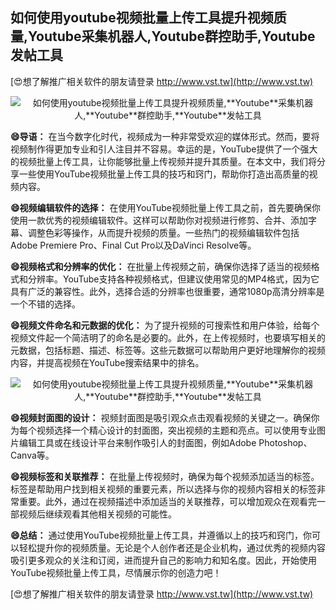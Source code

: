 ## **如何使用youtube视频批量上传工具提升视频质量,**Youtube**采集机器人,**Youtube**群控助手,**Youtube**发帖工具**

[😍想了解推广相关软件的朋友请登录 http://www.vst.tw](http://www.vst.tw)

 <center><img src="https://vst.tw/MP4/tuiguang/png/8.png" alt="如何使用youtube视频批量上传工具提升视频质量,**Youtube**采集机器人,**Youtube**群控助手,**Youtube**发帖工具"></center>

**😄导语：**
在当今数字化时代，视频成为一种非常受欢迎的媒体形式。然而，要将视频制作得更加专业和引人注目并不容易。幸运的是，YouTube提供了一个强大的视频批量上传工具，让你能够批量上传视频并提升其质量。在本文中，我们将分享一些使用YouTube视频批量上传工具的技巧和窍门，帮助你打造出高质量的视频内容。

**😄视频编辑软件的选择：**
在使用YouTube视频批量上传工具之前，首先要确保你使用一款优秀的视频编辑软件。这样可以帮助你对视频进行修剪、合并、添加字幕、调整色彩等操作，从而提升视频的质量。一些热门的视频编辑软件包括Adobe Premiere Pro、Final Cut Pro以及DaVinci Resolve等。

**😄视频格式和分辨率的优化：**
在批量上传视频之前，确保你选择了适当的视频格式和分辨率。YouTube支持各种视频格式，但建议使用常见的MP4格式，因为它具有广泛的兼容性。此外，选择合适的分辨率也很重要，通常1080p高清分辨率是一个不错的选择。

**😄视频文件命名和元数据的优化：**
为了提升视频的可搜索性和用户体验，给每个视频文件起一个简洁明了的命名是必要的。此外，在上传视频时，也要填写相关的元数据，包括标题、描述、标签等。这些元数据可以帮助用户更好地理解你的视频内容，并提高视频在YouTube搜索结果中的排名。

 <center><img src="https://vst.tw/MP4/tuiguang/png/1.png" alt="如何使用youtube视频批量上传工具提升视频质量,**Youtube**采集机器人,**Youtube**群控助手,**Youtube**发帖工具"></center>

**😄视频封面图的设计：**
视频封面图是吸引观众点击观看视频的关键之一。确保你为每个视频选择一个精心设计的封面图，突出视频的主题和亮点。可以使用专业图片编辑工具或在线设计平台来制作吸引人的封面图，例如Adobe Photoshop、Canva等。

**😄视频标签和关联推荐：**
在批量上传视频时，确保为每个视频添加适当的标签。标签是帮助用户找到相关视频的重要元素，所以选择与你的视频内容相关的标签非常重要。此外，通过在视频描述中添加适当的关联推荐，可以增加观众在观看完一部视频后继续观看其他相关视频的可能性。

**😄总结：**
通过使用YouTube视频批量上传工具，并遵循以上的技巧和窍门，你可以轻松提升你的视频质量。无论是个人创作者还是企业机构，通过优秀的视频内容吸引更多观众的关注和订阅，进而提升自己的影响力和知名度。因此，开始使用YouTube视频批量上传工具，尽情展示你的创造力吧！

[😍想了解推广相关软件的朋友请登录 http://www.vst.tw](http://www.vst.tw)



